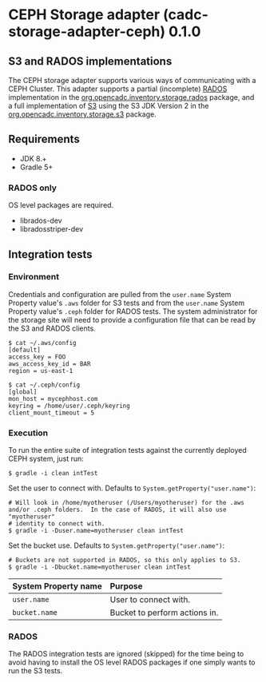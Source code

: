 # CEPH Storage adapter (cadc-storage-adapter-ceph) 0.1.0

## S3 and RADOS implementations
The CEPH storage adapter supports various ways of communicating with a CEPH Cluster.  This adapter supports a partial (incomplete) [RADOS](https://docs.ceph.com/docs/master/rados/api/librados-intro/) 
implementation in the [org.opencadc.inventory.storage.rados](tree/master/cadc-storage-adapter-ceph/src/main/java/org/opencadc/inventory/storage/rados) package, and a full
implementation of [S3](https://docs.aws.amazon.com/sdk-for-java/v2/developer-guide/welcome.html) using the S3 JDK Version 2 in the [org.opencadc.inventory.storage.s3](tree/master/cadc-storage-adapter-ceph/src/main/java/org/opencadc/inventory/storage/s3)
package.

## Requirements
* JDK 8.+
* Gradle 5+

### RADOS only
OS level packages are required.
* librados-dev
* libradosstriper-dev


## Integration tests

### Environment

Credentials and configuration are pulled from the `user.name` System Property value's `.aws` folder for S3 tests and from the `user.name` System 
Property value's `.ceph` folder for RADOS tests.  The system administrator for the storage site will need to provide a configuration file that 
can be read by the S3 and RADOS clients.

```shell script
$ cat ~/.aws/config
[default]
access_key = FOO
aws_access_key_id = BAR
region = us-east-1
```

```shell script
$ cat ~/.ceph/config
[global]
mon_host = mycephhost.com
keyring = /home/user/.ceph/keyring
client_mount_timeout = 5
```

### Execution

To run the entire suite of integration tests against the currently deployed CEPH system, just run:
```shell script
$ gradle -i clean intTest
```

Set the user to connect with.  Defaults to `System.getProperty("user.name")`:
```shell script
# Will look in /home/myotheruser (/Users/myotheruser) for the .aws and/or .ceph folders.  In the case of RADOS, it will also use "myotheruser"
# identity to connect with.
$ gradle -i -Duser.name=myotheruser clean intTest
```

Set the bucket use.  Defaults to `System.getProperty("user.name")`:
```shell script
# Buckets are not supported in RADOS, so this only applies to S3.
$ gradle -i -Dbucket.name=myotheruser clean intTest
```

| System Property name | Purpose
| :------------------- | :------- |
| `user.name`          | User to connect with. |
| `bucket.name`        | Bucket to perform actions in. |


### RADOS
The RADOS integration tests are ignored (skipped) for the time being to avoid having to install the OS level RADOS packages if one simply wants to run the S3 tests.
